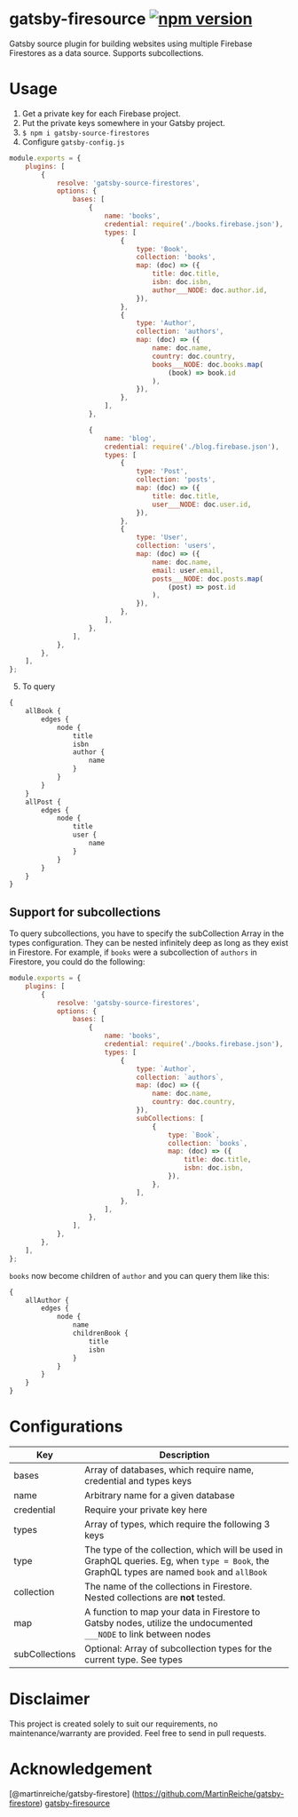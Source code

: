 # gatsby-firesource [![npm version](https://badge.fury.io/js/gatsby-firesource.svg)](https://badge.fury.io/js/gatsby-firesource)

Gatsby source plugin for building websites using multiple Firebase Firestores as a data source. Supports subcollections.

# Usage

1. Get a private key for each Firebase project.
2. Put the private keys somewhere in your Gatsby project.
3. `$ npm i gatsby-source-firestores`
4. Configure `gatsby-config.js`

```javascript
module.exports = {
    plugins: [
        {
            resolve: 'gatsby-source-firestores',
            options: {
                bases: [
                    {
                        name: 'books',
                        credential: require('./books.firebase.json'),
                        types: [
                            {
                                type: 'Book',
                                collection: 'books',
                                map: (doc) => ({
                                    title: doc.title,
                                    isbn: doc.isbn,
                                    author___NODE: doc.author.id,
                                }),
                            },
                            {
                                type: 'Author',
                                collection: 'authors',
                                map: (doc) => ({
                                    name: doc.name,
                                    country: doc.country,
                                    books___NODE: doc.books.map(
                                        (book) => book.id
                                    ),
                                }),
                            },
                        ],
                    },

                    {
                        name: 'blog',
                        credential: require('./blog.firebase.json'),
                        types: [
                            {
                                type: 'Post',
                                collection: 'posts',
                                map: (doc) => ({
                                    title: doc.title,
                                    user___NODE: doc.user.id,
                                }),
                            },
                            {
                                type: 'User',
                                collection: 'users',
                                map: (doc) => ({
                                    name: doc.name,
                                    email: user.email,
                                    posts___NODE: doc.posts.map(
                                        (post) => post.id
                                    ),
                                }),
                            },
                        ],
                    },
                ],
            },
        },
    ],
};
```

5. To query

```graphql
{
    allBook {
        edges {
            node {
                title
                isbn
                author {
                    name
                }
            }
        }
    }
    allPost {
        edges {
            node {
                title
                user {
                    name
                }
            }
        }
    }
}
```

## Support for subcollections

To query subcollections, you have to specify the subCollection Array in the types configuration.
They can be nested infinitely deep as long as they exist in Firestore. For example, if `books` were
a subcollection of `authors` in Firestore, you could do the following:

```javascript
module.exports = {
    plugins: [
        {
            resolve: 'gatsby-source-firestores',
            options: {
                bases: [
                    {
                        name: 'books',
                        credential: require('./books.firebase.json'),
                        types: [
                            {
                                type: `Author`,
                                collection: `authors`,
                                map: (doc) => ({
                                    name: doc.name,
                                    country: doc.country,
                                }),
                                subCollections: [
                                    {
                                        type: `Book`,
                                        collection: `books`,
                                        map: (doc) => ({
                                            title: doc.title,
                                            isbn: doc.isbn,
                                        }),
                                    },
                                ],
                            },
                        ],
                    },
                ],
            },
        },
    ],
};
```

`books` now become children of `author` and you can query them like this:

```graphql
{
    allAuthor {
        edges {
            node {
                name
                childrenBook {
                    title
                    isbn
                }
            }
        }
    }
}
```

# Configurations

| Key            | Description                                                                                                                                 |
| -------------- | ------------------------------------------------------------------------------------------------------------------------------------------- |
| bases          | Array of databases, which require name, credential and types keys                                                                           |
| name           | Arbitrary name for a given database                                                                                                         |
| credential     | Require your private key here                                                                                                               |
| types          | Array of types, which require the following 3 keys                                                                                          |
| type           | The type of the collection, which will be used in GraphQL queries. Eg, when `type = Book`, the GraphQL types are named `book` and `allBook` |
| collection     | The name of the collections in Firestore. Nested collections are **not** tested.                                                            |
| map            | A function to map your data in Firestore to Gatsby nodes, utilize the undocumented `___NODE` to link between nodes                          |
| subCollections | Optional: Array of subcollection types for the current type. See types                                                                      |

# Disclaimer

This project is created solely to suit our requirements, no maintenance/warranty are provided. Feel free to send in pull requests.

# Acknowledgement

[@martinreiche/gatsby-firestore] (https://github.com/MartinReiche/gatsby-firestore)
[gatsby-firesource](https://github.com/tomphill/gatsby-firesource)
